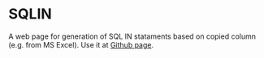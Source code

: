 # SQLIN
A web page for generation of SQL IN stataments based on copied column (e.g. from MS Excel).
Use it at [Github page](https://wast.github.io/SQLIN/).
